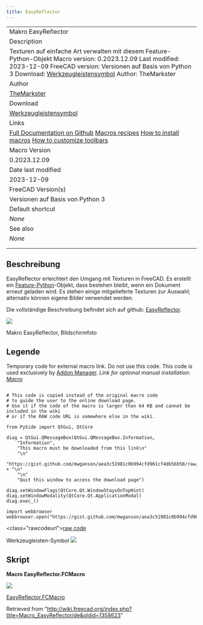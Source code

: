 ```yaml
---
title: EasyReflector
---
```


|                                                                                                                                                                                                                                                                                            |
| ------------------------------------------------------------------------------------------------------------------------------------------------------------------------------------------------------------------------------------------------------------------------------------------ |
| Makro EasyReflector                                                                                                                                                                                                                                                                        |
| Description                                                                                                                                                                                                                                                                                |
| Texturen auf einfache Art verwalten mit diesem Feature-Python-Objekt Macro version: 0.2023.12.09 Last modified: 2023-12-09 FreeCAD version: Versionen auf Basis von Python 3 Download: [Werkzeugleistensymbol](https://wiki.freecadweb.org/File:EasyReflectorIcon.svg) Author: TheMarkster |
| Author                                                                                                                                                                                                                                                                                     |
| [TheMarkster](/index.php?title=User:TheMarkster&action=edit&redlink=1 "User:TheMarkster (page does not exist)")                                                                                                                                                                            |
| Download                                                                                                                                                                                                                                                                                   |
| [Werkzeugleistensymbol](https://wiki.freecadweb.org/File:EasyReflectorIcon.svg)                                                                                                                                                                                                            |
| Links                                                                                                                                                                                                                                                                                      |
| [Full Documentation on Github](https://github.com/mwganson/EasyReflector) [Macros recipes](/Macros_recipes "Macros recipes") [How to install macros](/How_to_install_macros "How to install macros") [How to customize toolbars](/Customize_Toolbars "Customize Toolbars")                 |
| Macro Version                                                                                                                                                                                                                                                                              |
| 0.2023.12.09                                                                                                                                                                                                                                                                               |
| Date last modified                                                                                                                                                                                                                                                                         |
| 2023-12-09                                                                                                                                                                                                                                                                                 |
| FreeCAD Version(s)                                                                                                                                                                                                                                                                         |
| Versionen auf Basis von Python 3                                                                                                                                                                                                                                                           |
| Default shortcut                                                                                                                                                                                                                                                                           |
| _None_                                                                                                                                                                                                                                                                                     |
| See also                                                                                                                                                                                                                                                                                   |
| _None_                                                                                                                                                                                                                                                                                     |
|                                                                                                                                                                                                                                                                                            |
|                                                                                                                                                                                                                                                                                            |

## Beschreibung

EasyReflector erleichtert den Umgang mit Texturen in FreeCAD. Es erstellt ein [Feature-Python](/App_FeaturePython/de "App FeaturePython/de")-Objekt, dass bestehen bleibt, wenn ein Dokument erneut geladen wird. Es stehen einige mitgelieferte Texturen zur Auswahl; alternativ können eigene Bilder verwendet werden.

Die vollständige Beschreibung befindet sich auf github: [EasyReflector](https://github.com/mwganson/EasyReflector).

![](/images/EasyReflector_screenshot01.png)

Makro EasyReflector, Bildschirmfoto

## Legende

Temporary code for external macro link. Do not use this code. This code is used exclusively by [Addon Manager](/Std_AddonMgr "Std AddonMgr"). _Link for optional manual installation: [Macro](https://gist.github.com/mwganson/aea3c51981c0b994cfd961cf4db56b50/raw/71b325b7c1568e2460beb099f553225a5516fc44/EasyReflector.FCMacro)_

```

# This code is copied instead of the original macro code
# to guide the user to the online download page.
# Use it if the code of the macro is larger than 64 KB and cannot be included in the wiki
# or if the RAW code URL is somewhere else in the wiki.

from PySide import QtGui, QtCore

diag = QtGui.QMessageBox(QtGui.QMessageBox.Information,
    "Information",
    "This macro must be downloaded from this link\n"
    "\n"
    "https://gist.github.com/mwganson/aea3c51981c0b994cfd961cf4db56b50/raw/71b325b7c1568e2460beb099f553225a5516fc44/EasyReflector.FCMacro" + "\n"
    "\n"
    "Quit this window to access the download page")

diag.setWindowFlags(QtCore.Qt.WindowStaysOnTopHint)
diag.setWindowModality(QtCore.Qt.ApplicationModal)
diag.exec_()

import webbrowser
webbrowser.open("https://gist.github.com/mwganson/aea3c51981c0b994cfd961cf4db56b50/raw/71b325b7c1568e2460beb099f553225a5516fc44/EasyReflector.FCMacro")

```

<class="rawcodeurl"><a href="<https://gist.github.com/mwganson/aea3c51981c0b994cfd961cf4db56b50/raw/71b325b7c1568e2460beb099f553225a5516fc44/EasyReflector.FCMacro>">raw code</a>

Werkzeugleisten-Symbol
![](/images/EasyReflectorIcon.svg)

## Skript

**Macro EasyReflector.FCMacro**

[![](/images/Nuvola_apps_download_manager.png)](https://gist.github.com/mwganson/aea3c51981c0b994cfd961cf4db56b50)

[EasyReflector.FCMacro](https://gist.github.com/mwganson/aea3c51981c0b994cfd961cf4db56b50)

Retrieved from "<http://wiki.freecad.org/index.php?title=Macro_EasyReflector/de&oldid=1358623>"
